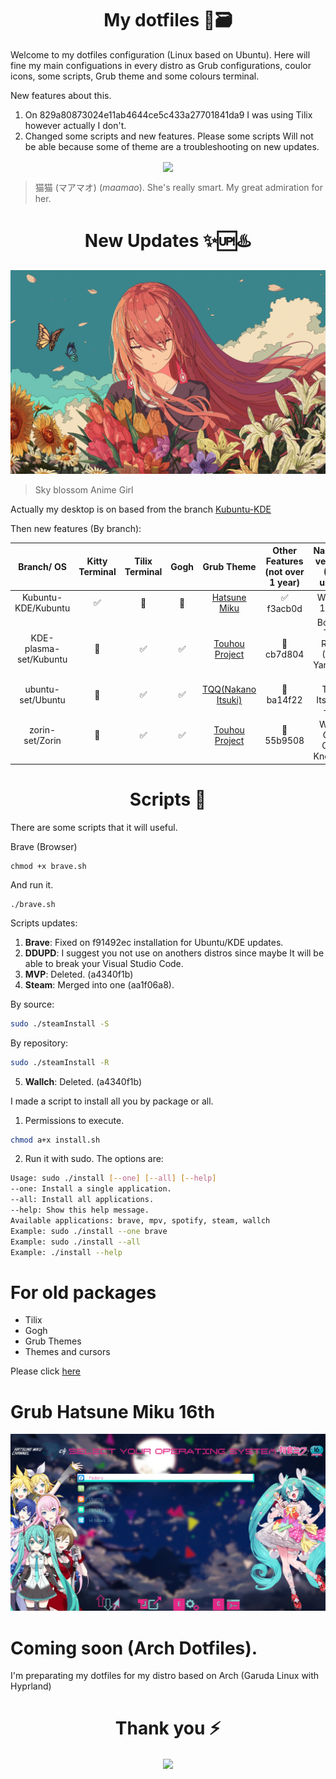 <h1 align="center">My dotfiles 📂🗃️</h1> 


Welcome to my dotfiles configuration (Linux based on Ubuntu). Here will fine my main configuations in every distro as Grub configurations, coulor icons, some scripts, Grub theme and some colours terminal.

New features about this.
1. On 829a80873024e11ab4644ce5c433a27701841da9 I was using Tilix however actually I don't.
2. Changed some scripts and new features. Please some scripts Will not be able because some of theme are a troubleshooting on new updates.


<p align="center">
    <img src= "https://giffiles.alphacoders.com/223/223305.gif" align="center">
</p>

> 猫猫 (マアマオ) (*maamao*). She's really smart. My great admiration for her.

<h1 align="center"> New Updates ✨🆙♨️ </h1>

<p align="center">
    <img src="img/Sky Blossom Anime.png">
</p>

> Sky blossom Anime Girl 


Actually my desktop is on based from the branch [Kubuntu-KDE](https://github.com/JohnKun136NVCP/dotfiles/tree/Kubuntu-KDE)

Then new features (By branch):

| Branch/ OS | Kitty Terminal | Tilix Terminal | Gogh |Grub Theme| Other Features (not over 1 year) |Name of version (On use?)|
|:--:|:--------:|:---------:|:---:|:----:|:---:|:--:|
|Kubuntu-KDE/Kubuntu| ✅| 🚫|🚫|[Hatsune Miku](https://github.com/JohnKun136NVCP/GRUB-Theme/tree/master/Hatsune%20Miku)|✅ f3acb0d|Waifus 1.0 ✅|
|KDE-plasma-set/Kubuntu| 🚫|✅|✅|[Touhou Project](https://github.com/JohnKun136NVCP/GRUB-Theme/tree/master/Touhou%20Project)|🚫 cb7d804|Bocchi The Rock (Ryo Yamada) 🚫|
|ubuntu-set/Ubuntu| 🚫|✅|✅|[TQQ(Nakano Itsuki)](https://github.com/JohnKun136NVCP/GRUB-Theme/tree/master/Nakano%20Itsuki)|🚫 ba14f22|TQQ Itsuki 🚫|
|zorin-set/Zorin| 🚫|✅|✅|[Touhou Project](https://github.com/JohnKun136NVCP/GRUB-Theme/tree/master/Touhou%20Project)|🚫 55b9508|The World God Only Knows 🚫|

<h1 align="center"> Scripts 📜 </h1>

There are some scripts that it will useful.

Brave (Browser)

    chmod +x brave.sh

And run it.

    ./brave.sh

Scripts updates:
1. **Brave**: Fixed on f91492ec installation for Ubuntu/KDE updates.
2. **DDUPD**: I suggest you not use on anothers distros since maybe It will be able to break your Visual Studio Code.
3. **MVP**: Deleted. (a4340f1b)
4. **Steam**: Merged into one (aa1f06a8).

By source:
```bash
sudo ./steamInstall -S
```
By repository:
```bash
sudo ./steamInstall -R
```
5. **Wallch**: Deleted. (a4340f1b)

I made a script to install all you by package or all.


1. Permissions to execute.
```bash
chmod a+x install.sh
```
2. Run it with sudo.
The options are:
```bash
Usage: sudo ./install [--one] [--all] [--help]
--one: Install a single application.
--all: Install all applications.
--help: Show this help message.
Available applications: brave, mpv, spotify, steam, wallch
Example: sudo ./install --one brave
Example: sudo ./install --all
Example: ./install --help
```
# For old packages
- Tilix
- Gogh
- Grub Themes
- Themes and cursors

Please click [here](oldInstallations.md)

# Grub Hatsune Miku 16th
![](img/miku.png)


# Coming soon (Arch Dotfiles).

I'm preparating my dotfiles for my distro based on Arch (Garuda Linux with Hyprland)

<h1 align="center">Thank you ⚡ </h1>

<p align="center">
    <img src= "https://i.pinimg.com/originals/e8/f0/fd/e8f0fd891e5edcaf8f338a6c76fd00c4.gif" align="center" width="700px">
</p>
